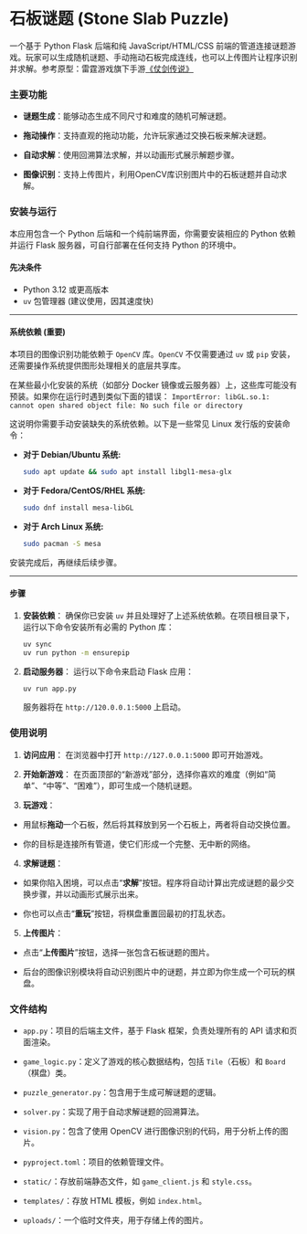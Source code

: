 # 石板谜题 (Stone Slab Puzzle)

一个基于 Python Flask 后端和纯 JavaScript/HTML/CSS 前端的管道连接谜题游戏。玩家可以生成随机谜题、手动拖动石板完成连线，也可以上传图片让程序识别并求解。参考原型：雷霆游戏旗下手游[《仗剑传说》](https://game.leiting.com/list/zjcs/home)

### **主要功能**

* **谜题生成**：能够动态生成不同尺寸和难度的随机可解谜题。

* **拖动操作**：支持直观的拖动功能，允许玩家通过交换石板来解决谜题。

* **自动求解**：使用回溯算法求解，并以动画形式展示解题步骤。

* **图像识别**：支持上传图片，利用OpenCV库识别图片中的石板谜题并自动求解。


### **安装与运行**

本应用包含一个 Python 后端和一个纯前端界面，你需要安装相应的 Python 依赖并运行 Flask 服务器，可自行部署在任何支持 Python 的环境中。

#### **先决条件**

  * Python 3.12 或更高版本
  * `uv` 包管理器 (建议使用，因其速度快)

-----



#### **系统依赖 (重要)**

本项目的图像识别功能依赖于 `OpenCV` 库。`OpenCV` 不仅需要通过 `uv` 或 `pip` 安装，还需要操作系统提供图形处理相关的底层共享库。

在某些最小化安装的系统（如部分 Docker 镜像或云服务器）上，这些库可能没有预装。如果你在运行时遇到类似下面的错误：
`ImportError: libGL.so.1: cannot open shared object file: No such file or directory`

这说明你需要手动安装缺失的系统依赖。以下是一些常见 Linux 发行版的安装命令：

  * **对于 Debian/Ubuntu 系统:**

    ```bash
    sudo apt update && sudo apt install libgl1-mesa-glx
    ```

  * **对于 Fedora/CentOS/RHEL 系统:**

    ```bash
    sudo dnf install mesa-libGL
    ```

  * **对于 Arch Linux 系统:**

    ```bash
    sudo pacman -S mesa
    ```

安装完成后，再继续后续步骤。



-----

#### **步骤**

1.  **安装依赖**：
    确保你已安装 `uv` 并且处理好了上述系统依赖。在项目根目录下，运行以下命令安装所有必需的 Python 库：

    ```bash
    uv sync
    uv run python -m ensurepip
    ```

2.  **启动服务器**：
    运行以下命令来启动 Flask 应用：

    ```bash
    uv run app.py
    ```

    服务器将在 `http://120.0.0.1:5000` 上启动。

### **使用说明**

1. **访问应用**：
在浏览器中打开 `http://127.0.0.1:5000` 即可开始游戏。

2. **开始新游戏**：
在页面顶部的“新游戏”部分，选择你喜欢的难度（例如“简单”、“中等”、“困难”），即可生成一个随机谜题。

3. **玩游戏**：

* 用鼠标**拖动**一个石板，然后将其释放到另一个石板上，两者将自动交换位置。

* 你的目标是连接所有管道，使它们形成一个完整、无中断的网络。

4. **求解谜题**：

* 如果你陷入困境，可以点击“**求解**”按钮。程序将自动计算出完成谜题的最少交换步骤，并以动画形式展示出来。

* 你也可以点击“**重玩**”按钮，将棋盘重置回最初的打乱状态。

5. **上传图片**：

* 点击“**上传图片**”按钮，选择一张包含石板谜题的图片。

* 后台的图像识别模块将自动识别图片中的谜题，并立即为你生成一个可玩的棋盘。

### **文件结构**

* `app.py`：项目的后端主文件，基于 Flask 框架，负责处理所有的 API 请求和页面渲染。

* `game_logic.py`：定义了游戏的核心数据结构，包括 `Tile`（石板）和 `Board`（棋盘）类。

* `puzzle_generator.py`：包含用于生成可解谜题的逻辑。

* `solver.py`：实现了用于自动求解谜题的回溯算法。

* `vision.py`：包含了使用 OpenCV 进行图像识别的代码，用于分析上传的图片。

* `pyproject.toml`：项目的依赖管理文件。

* `static/`：存放前端静态文件，如 `game_client.js` 和 `style.css`。

* `templates/`：存放 HTML 模板，例如 `index.html`。

* `uploads/`：一个临时文件夹，用于存储上传的图片。
